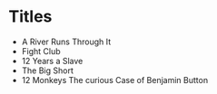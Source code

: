 # Titles

* A River Runs Through It
* Fight Club
* 12 Years a Slave
* The Big Short
* 12 Monkeys
The curious Case of Benjamin Button